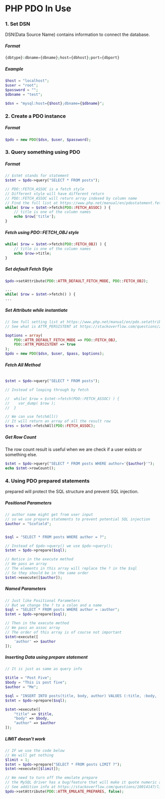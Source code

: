 # PHP PDO In Use

### 1. Set DSN

DSN(Data Source Name) contains information to connect the database.

##### Format

```php
{dbtype}:dbname={dbname};host={dbhost};port={dbport}
```

##### Example

```php
$host = "localhost";
$user = "root";
$password = "";
$dbname = "test";

$dsn = "mysql:host={$host};dbname={$dbname}";
```



### 2. Create a PDO instance

##### Format

```php
$pdo = new PDO($dsn, $user, $password);
```



### 3. Query something using PDO

##### Format

```php
// $stmt stands for statement
$stmt = $pdo->query("SELECT * FROM posts");

// PDO::FETCH_ASSOC is a fetch style
// Different style will have different return
// PDO::FETCH_ASSOC will return array indexed by column name
// Find the full list at https://www.php.net/manual/en/pdostatement.fetch.php
while( $row = $stmt->fetch(PDO::FETCH_ASSOC) ) {
    // title is one of the column names
    echo $row['title'];
}
```



##### Fetch using PDO::FETCH_OBJ style

```php
while( $row = $stmt->fetch(PDO::FETCH_OBJ) ) {
    // title is one of the column names
    echo $row->title;
}
```



##### Set default Fetch Style

```php
$pdo->setAttribute(PDO::ATTR_DEFAULT_FETCH_MODE, PDO::FETCH_OBJ);

...
while( $row = $stmt->fetch() ) {
...
```



##### Set Attribute while instantiate

```php
// See full setting list at https://www.php.net/manual/en/pdo.setattribute.php
// See what is ATTR_PERSISTENT at https://stackoverflow.com/questions/23432948/fully-understanding-pdo-attr-persistent

$options = array(
	PDO::ATTR_DEFAULT_FETCH_MODE => PDO::FETCH_OBJ,
    PDO::ATTR_PERSISTENT => true
);
$pdo = new PDO($dsn, $user, $pass, $options);


```



##### Fetch All Method

```php

$stmt = $pdo->query("SELECT * FROM posts");

// Instead of looping through by fetch

//  while( $row = $stmt->fetch(PDO::FETCH_ASSOC) ) {
//    var_dump( $row );
//  }

// We can use fetchAll()
// It will return an array of all the result row
$res = $stmt->fetchAll(PDO::FETCH_ASSOC);
```



##### Get Row Count

The row count result is useful when we are check if a user exists or something else.

```php
$stmt = $pdo->query("SELECT * FROM posts WHERE author='{$author}'");
echo $stmt->rowCount();
```



### 4. Using PDO prepared statements

prepared will protect the SQL structure and prevent SQL injection.



##### Positional Parameters

```php
// author name might get from user input
// so we use prepare statements to prevent potential SQL injection
$author = "Scofield";


$sql = "SELECT * FROM posts WHERE author = ?";

// Instead of $pdo->query() we use $pdo->query();
$stmt = $pdo->prepare($sql);

// Notice in the execute method
// We pass an array
// The elements in this array will replace the ? in the $sql
// So they should be in the same order
$stmt->execute([$author]);
```



##### Named Parameters

```php
// Just like Positional Parameters
// But we change the ? to a colon and a name
$sql = "SELECT * FROM posts WHERE author = :author";
$stmt = $pdo->prepare($sql);

// Then in the execute method
// We pass an assoc array
// The order of this array is of course not important
$stmt>execute([
    'author' => $author
]);
```



##### Inserting Data using prepare statement

```php
// It is just as same as query info

$title = "Post Five";
$body = "This is post five";
$author = "Me";

$sql = "INSERT INTO posts(title, body, author) VALUES (:title, :body, :author)";
$stmt = $pdo->prepare($sql);

$stmt->execute([
    "title" => $title,
    "body" => $body,
    "author" => $author
]);
```



##### LIMIT doesn't work

```php
// IF we use the code below
// We will get nothing
$limit = 1;
$stmt = $pdo->prepare("SELECT * FROM posts LIMIT ?");
$stmt->execute([$limit]);

// We need to turn off the emulate prepare
// the MySQL driver has a bug/feature that will make it quote numeric arguments
// See addition info at https://stackoverflow.com/questions/10014147/limit-keyword-on-mysql-with-prepared-statement
$pdo->setAttribute(PDO::ATTR_EMULATE_PREPARES, false);
```

